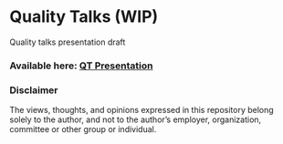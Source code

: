 # Quality Talks (WIP)

Quality talks presentation draft

### Available here: [QT Presentation](https://necosta.github.io/quality-talks/)

### Disclaimer

The views, thoughts, and opinions expressed in this repository belong 
solely to the author, and not to the author’s employer, organization, 
committee or other group or individual.

